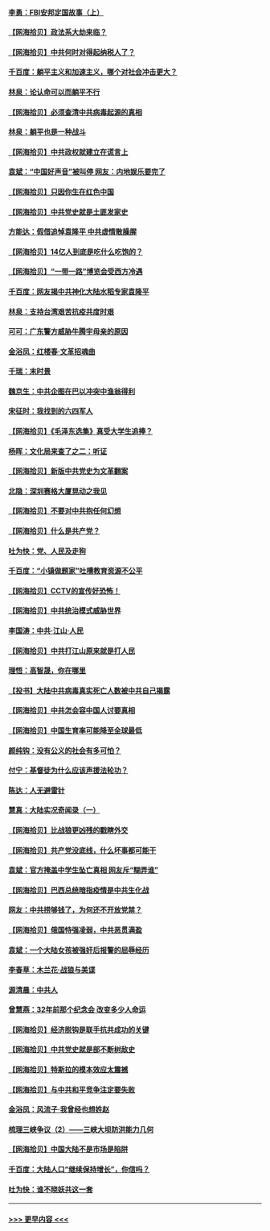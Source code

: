 #### [李勇：FBI安邦定国故事（上）](../pages/nsc993/n12987749.md?t=06010701) 
#### [【网海拾贝】政法系大劫来临？](../pages/nsc993/n12987596.md?t=06010701) 
#### [【网海拾贝】中共何时对得起纳税人了？](../pages/nsc993/n12985578.md?t=06010701) 
#### [千百度：躺平主义和加速主义，哪个对社会冲击更大？](../pages/nsc993/n12985512.md?t=06010701) 
#### [林泉：论认命可以而躺平不行](../pages/nsc993/n12985505.md?t=06010701) 
#### [【网海拾贝】必须查清中共病毒起源的真相](../pages/nsc993/n12984276.md?t=06010701) 
#### [林泉：躺平也是一种战斗](../pages/nsc993/n12984194.md?t=06010701) 
#### [【网海拾贝】中共政权就建立在谎言上](../pages/nsc993/n12981880.md?t=06010701) 
#### [袁斌：“中国好声音”被叫停 网友：内地娱乐要完了](../pages/nsc993/n12981826.md?t=06010701) 
#### [【网海拾贝】只因你生在红色中国](../pages/nsc993/n12979096.md?t=06010701) 
#### [【网海拾贝】中共党史就是土匪发家史](../pages/nsc993/n12976478.md?t=06010701) 
#### [方能达：假借追悼袁隆平 中共虚情散臊腥](../pages/nsc993/n12976396.md?t=06010701) 
#### [【网海拾贝】14亿人到底是吃什么吃饱的？](../pages/nsc993/n12974125.md?t=06010701) 
#### [【网海拾贝】“一带一路”博览会受西方冷遇](../pages/nsc993/n12971787.md?t=06010701) 
#### [千百度：网友揭中共神化大陆水稻专家袁隆平](../pages/nsc993/n12971733.md?t=06010701) 
#### [林泉：支持台湾艰苦抗疫共度时艰](../pages/nsc993/n12971350.md?t=06010701) 
#### [可可：广东警方威胁牛腾宇母亲的原因](../pages/nsc993/n12971100.md?t=06010701) 
#### [金浴凤：红楼春·文革招魂曲](../pages/nsc993/n12970354.md?t=06010701) 
#### [千瑞：末时景](../pages/nsc993/n12970337.md?t=06010701) 
#### [魏京生：中共企图在巴以冲突中渔翁得利](../pages/nsc993/n12970286.md?t=06010701) 
#### [宋征时：我找到的六四军人](../pages/nsc993/n12970213.md?t=06010701) 
#### [【网海拾贝】《毛泽东选集》真受大学生追捧？](../pages/nsc993/n12968779.md?t=06010701) 
#### [杨晖：文化局来查了之二：听证](../pages/nsc993/n12966528.md?t=06010701) 
#### [【网海拾贝】新版中共党史为文革翻案](../pages/nsc993/n12967526.md?t=06010701) 
#### [北隐：深圳赛格大厦晃动之我见](../pages/nsc993/n12967393.md?t=06010701) 
#### [【网海拾贝】不要对中共抱任何幻想](../pages/nsc993/n12965222.md?t=06010701) 
#### [【网海拾贝】什么是共产党？](../pages/nsc993/n12962781.md?t=06010701) 
#### [吐为快：党、人民及走狗](../pages/nsc993/n12962747.md?t=06010701) 
#### [千百度：“小镇做题家”吐槽教育资源不公平](../pages/nsc993/n12962705.md?t=06010701) 
#### [【网海拾贝】CCTV的宣传好恐怖！](../pages/nsc993/n12959984.md?t=06010701) 
#### [【网海拾贝】中共统治模式威胁世界](../pages/nsc993/n12957622.md?t=06010701) 
#### [李国涛：中共‧江山‧人民](../pages/nsc993/n12957502.md?t=06010701) 
#### [【网海拾贝】中共打江山原来就是打人民](../pages/nsc993/n12954345.md?t=06010701) 
#### [理悟：高智晟，你在哪里](../pages/nsc993/n12953115.md?t=06010701) 
#### [【投书】大陆中共病毒真实死亡人数被中共自己揭露](../pages/nsc993/n12953050.md?t=06010701) 
#### [【网海拾贝】中共怎会容中国人讨要真相](../pages/nsc993/n12952161.md?t=06010701) 
#### [【网海拾贝】中国生育率可能降至全球最低](../pages/nsc993/n12948793.md?t=06010701) 
#### [颜纯钩：没有公义的社会有多可怕？](../pages/nsc993/n12947626.md?t=06010701) 
#### [付宁：基督徒为什么应该声援法轮功？](../pages/nsc993/n12947233.md?t=06010701) 
#### [陈达：人无避雷针](../pages/nsc993/n12947098.md?t=06010701) 
#### [慧真：大陆实况奇闻录（一）](../pages/nsc993/n12945811.md?t=06010701) 
#### [【网海拾贝】比战狼更凶残的戳瞎外交](../pages/nsc993/n12945717.md?t=06010701) 
#### [【网海拾贝】共产党没底线，什么坏事都可能干](../pages/nsc993/n12942090.md?t=06010701) 
#### [袁斌：官方掩盖中学生坠亡真相 网友斥“糊弄谁”](../pages/nsc993/n12942029.md?t=06010701) 
#### [【网海拾贝】巴西总统暗指疫情是中共生化战](../pages/nsc993/n12938999.md?t=06010701) 
#### [网友：中共捞够钱了，为何还不开放党禁？](../pages/nsc993/n12938952.md?t=06010701) 
#### [【网海拾贝】俄国恃强凌弱，中共恶贯满盈](../pages/nsc993/n12936626.md?t=06010701) 
#### [袁斌：一个大陆女孩被强奸后报警的屈辱经历](../pages/nsc993/n12936547.md?t=06010701) 
#### [李春草：木兰花·战狼与美谍](../pages/nsc993/n12935995.md?t=06010701) 
#### [源清晨：中共人](../pages/nsc993/n12935589.md?t=06010701) 
#### [曾慧燕：32年前那个纪念会 改变多少人命运](../pages/nsc993/n12934233.md?t=06010701) 
#### [【网海拾贝】经济脱钩是联手抗共成功的关键](../pages/nsc993/n12934176.md?t=06010701) 
#### [【网海拾贝】中共党史就是部不断树敌史](../pages/nsc993/n12932844.md?t=06010701) 
#### [【网海拾贝】特斯拉的模本效应太震撼](../pages/nsc993/n12925626.md?t=06010701) 
#### [【网海拾贝】与中共和平竞争注定要失败](../pages/nsc993/n12923326.md?t=06010701) 
#### [金浴凤：风流子‧我曾经也想姓赵](../pages/nsc993/n12920911.md?t=06010701) 
#### [梳理三峡争议（2）——三峡大坝防洪能力几何](../pages/nsc993/n12920173.md?t=06010701) 
#### [【网海拾贝】中国大陆不是市场是陷阱](../pages/nsc993/n12920143.md?t=06010701) 
#### [千百度：大陆人口“继续保持增长”，你信吗？](../pages/nsc993/n12918946.md?t=06010701) 
#### [吐为快：谁不晓妖共这一套](../pages/nsc993/n12918941.md?t=06010701) 

----
#### [ >>> 更早内容 <<< ](../indexes/nsc993-earlier.md)
